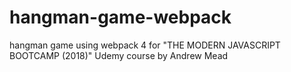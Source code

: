 # hangman-game-webpack
hangman game using webpack 4 for "THE MODERN JAVASCRIPT BOOTCAMP (2018)" Udemy course by Andrew Mead

